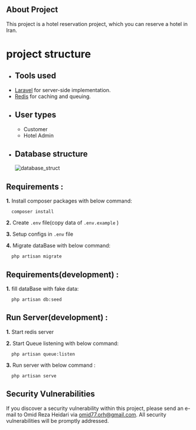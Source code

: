 
## About Project

This project is a hotel reservation project, which you can reserve a hotel in Iran.

# project structure

- ## Tools used
<ul> 
    <li><a href="https://laravel.com">Laravel</a> for server-side implementation.</li>
    <li><a href="https://redis.io/">Redis</a> for caching and queuing.</li>
</ul>


- ## User types
    - Customer
    - Hotel Admin
    
- ## Database structure 

  ![database_struct](https://user-images.githubusercontent.com/30191548/135037522-5f964bf3-8669-4a71-adee-919cc11661cb.png)




## Requirements :

**1.** Install composer packages with below command:

```shell script
  composer install
```

**2.** Create `.env` file(copy data of `.env.example` )

**3.** Setup configs in `.env` file

**4.** Migrate dataBase with below command:

```shell script
  php artisan migrate
```

## Requirements(development) :

**1.** fill dataBase with fake data:
 
```shell script
  php artisan db:seed
```

## Run Server(development) :

**1.** Start redis server

**2.** Start Queue listening with below command:

```shell script
  php artisan queue:listen
```

**3.** Run server with below command :
```shell script
  php artisan serve
```


## Security Vulnerabilities

If you discover a security vulnerability within this project, please send an e-mail to Omid Reza Heidari via [omid77.orh@gmail.com](mailto:omid77.orh@gmail.com). All security vulnerabilities will be promptly addressed.
